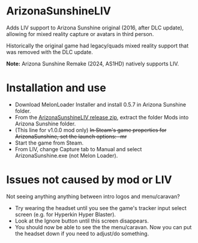 # ArizonaSunshineLIV
Adds LIV support to Arizona Sunshine original (2016, after DLC update), allowing for mixed reality capture or avatars in third person.

Historically the original game had legacy/quads mixed reality support that was removed with the DLC update.

**Note:** Arizona Sunshine Remake (2024, AS1HD) natively supports LIV.

# Installation and use
- Download MelonLoader Installer and install 0.5.7 in Arizona Sunshine folder.
- From the [ArizonaSunshineLIV release zip](https://github.com/Jas2o/ArizonaSunshineLIV/releases), extract the folder Mods into Arizona Sunshine folder.
- (This line for v1.0.0 mod only) ~~In Steam's game properties for ArizonaSunshine, set the launch options: -mr~~
- Start the game from Steam.
- From LIV, change Capture tab to Manual and select ArizonaSunshine.exe (not Melon Loader).

# Issues not caused by mod or LIV
Not seeing anything anything between intro logos and menu/caravan?
- Try wearing the headset until you see the game's tracker input select screen (e.g. for Hyperkin Hyper Blaster).
- Look at the Ignore button until this screen disappears.
- You should now be able to see the the menu/caravan. Now you can put the headset down if you need to adjust/do something.
